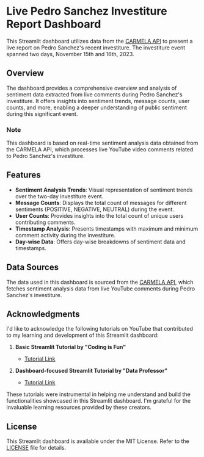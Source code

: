 # Live Pedro Sanchez Investiture Report Dashboard

This Streamlit dashboard utilizes data from the [CARMELA API](https://github.com/Kohkitos/api_live_etl) to present a live report on Pedro Sanchez's recent investiture. The investiture event spanned two days, November 15th and 16th, 2023.

## Overview

The dashboard provides a comprehensive overview and analysis of sentiment data extracted from live comments during Pedro Sanchez's investiture. It offers insights into sentiment trends, message counts, user counts, and more, enabling a deeper understanding of public sentiment during this significant event.

### Note

This dashboard is based on real-time sentiment analysis data obtained from the CARMELA API, which processes live YouTube video comments related to Pedro Sanchez's investiture.

## Features

- **Sentiment Analysis Trends**: Visual representation of sentiment trends over the two-day investiture event.
- **Message Counts**: Displays the total count of messages for different sentiments (POSITIVE, NEGATIVE, NEUTRAL) during the event.
- **User Counts**: Provides insights into the total count of unique users contributing comments.
- **Timestamp Analysis**: Presents timestamps with maximum and minimum comment activity during the investiture.
- **Day-wise Data**: Offers day-wise breakdowns of sentiment data and timestamps.

## Data Sources

The data used in this dashboard is sourced from the [CARMELA API](https://github.com/Kohkitos/api_live_etl), which fetches sentiment analysis data from live YouTube comments during Pedro Sanchez's investiture.

## Acknowledgments

I'd like to acknowledge the following tutorials on YouTube that contributed to my learning and development of this Streamlit dashboard:

1. **Basic Streamlit Tutorial by "Coding is Fun"**
   - [Tutorial Link](https://www.youtube.com/watch?v=VqgUkExPvLY)

2. **Dashboard-focused Streamlit Tutorial by "Data Professor"**
   - [Tutorial Link](https://www.youtube.com/watch?v=o6wQ8zAkLxc&t=1s&pp=ygUJc3RyZWFtbGl0)

These tutorials were instrumental in helping me understand and build the functionalities showcased in this Streamlit dashboard. I'm grateful for the invaluable learning resources provided by these creators.


## License

This Streamlit dashboard is available under the MIT License. Refer to the [LICENSE](LICENSE) file for details.

